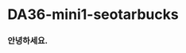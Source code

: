 # DA36-mini1-seotarbucks

### 안녕하세요.

<!-- 김진수 start -->

<!-- 김진수 end -->

<!-- 전예진 start -->

<!-- 전예진 end -->

